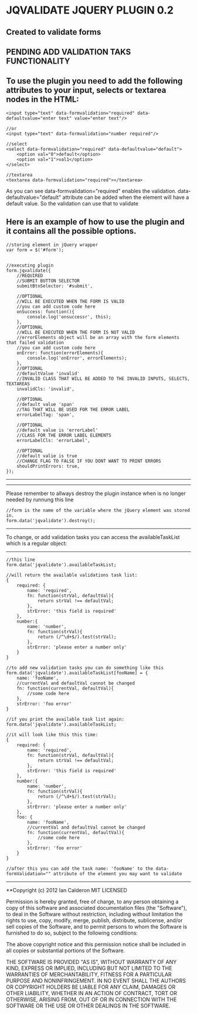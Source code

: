 
JQVALIDATE JQUERY PLUGIN 0.2
==============

Created to validate forms
--------------


PENDING ADD VALIDATION TAKS FUNCTIONALITY
--------------

To use the plugin you need to add the following attributes to your input, selects or textarea nodes in the HTML:
--------------
	<input type="text" data-formvalidation="required" data-defaultvalue="enter text" value="enter text"/>

	//or
	<input type="text" data-formvalidation="number required"/>

	//select
	<select data-formvalidation="required" data-defaultvalue="default">
		<option val="0">default</option>
		<option val="1">val1</option>
	</select>

	//textarea
	<textarea data-formvalidation="required"></textarea>


As you can see data-formvalidation="required" enables the validation.
data-defaultvalue="default" attribute can be added when the element will have a default value. So the validation can use that to validate


Here is an example of how to use the plugin and it contains all the possible options. 
--------------

	//storing element in jQuery wrapper
	var form = $('#form'); 


	//executing plugin
	form.jqvalidate({
		//REQUIRED
		//SUBMIT BUTTON SELECTOR
		submitBtnSelector: '#submit',

		//OPTIONAL
		//WILL BE EXECUTED WHEN THE FORM IS VALID
		//you can add custom code here
		onSuccess: function(){
			console.log('onsuccessr', this);
		},
		//OPTIONAL
		//WILL BE EXECUTED WHEN THE FORM IS NOT VALID
		//errorElements object will be an array with the form elements that failed validation
		//you can add custom code here
		onError: function(errorElements){
			console.log('onError', errorElements);
		},
		//OPTIONAL
		//defaultValue 'invalid'
		//INVALID CLASS THAT WILL BE ADDED TO THE INVALID INPUTS, SELECTS, TEXTAREAS
		invalidCls: 'invalid',

		//OPTIONAL
		//default value 'span'
		//TAG THAT WILL BE USED FOR THE ERROR LABEL
		errorLabelTag: 'span',

		//OPTIONAL
		//default value is 'errorLabel'
		//CLASS FOR THE ERROR LABEL ELEMENTS
		errorLabelCls: 'errorLabel',

		//OPTIONAL
		//default valie is true
		//CHANGE FLAG TO FALSE IF YOU DONT WANT TO PRINT ERRORS
		shouldPrintErrors: true,
	});

--------------

--------------
Please remember to allways destroy the plugin instance when is no longer needed by runnung this line
	
	//form is the name of the variable where the jQuery element was stored in.
	form.data('jqvalidate').destroy();

--------------

To change, or add validation tasks you can access the availableTaskList which is a regular object:


--------------
	
	//this line
	form.data('jqvalidate').availableTaskList;

	//will return the available validations task list:
	{
		required: {
			name: 'required',
			fn: function(strVal, defaultVal){
				return strVal !== defaultVal;
			},
			strError: 'this field is required'
		},
		number:{
			name: 'number',
			fn: function(strVal){
				return (/^\d+$/).test(strVal);
			},
			strError: 'please enter a number only'
		}
	}

	//to add new validation tasks you can do something like this
	form.data('jqvalidate').availableTaskList[fooName] = {
		name: 'fooName',
		//currentVal and defaultVal cannot be changed
		fn: function(currentVal, defaultVal){
			//some code here
		},
		strError: 'foo error'
	}

	//if you print the available task list again:
	form.data('jqvalidate').availableTaskList;

	//it will look like this this time:
	{
		required: {
			name: 'required',
			fn: function(strVal, defaultVal){
				return strVal !== defaultVal;
			},
			strError: 'this field is required'
		},
		number:{
			name: 'number',
			fn: function(strVal){
				return (/^\d+$/).test(strVal);
			},
			strError: 'please enter a number only'
		},
		foo: {
			name: 'fooName',
			//currentVal and defaultVal cannot be changed
			fn: function(currentVal, defaultVal){
				//some code here
			},
			strError: 'foo error'
		}
	}

	//after this you can add the task name: 'fooName' to the data-formValidation="" attribute of the element you may want to validate

*****

**Copyright (c) 2012 Ian Calderon MIT LICENSED

Permission is hereby granted, free of charge, to any person obtaining a copy
of this software and associated documentation files (the "Software"), to deal
in the Software without restriction, including without limitation the rights
to use, copy, modify, merge, publish, distribute, sublicense, and/or sell
copies of the Software, and to permit persons to whom the Software is
furnished to do so, subject to the following conditions:

The above copyright notice and this permission notice shall be included in
all copies or substantial portions of the Software.

THE SOFTWARE IS PROVIDED "AS IS", WITHOUT WARRANTY OF ANY KIND, EXPRESS OR
IMPLIED, INCLUDING BUT NOT LIMITED TO THE WARRANTIES OF MERCHANTABILITY,
FITNESS FOR A PARTICULAR PURPOSE AND NONINFRINGEMENT. IN NO EVENT SHALL THE
AUTHORS OR COPYRIGHT HOLDERS BE LIABLE FOR ANY CLAIM, DAMAGES OR OTHER
LIABILITY, WHETHER IN AN ACTION OF CONTRACT, TORT OR OTHERWISE, ARISING FROM,
OUT OF OR IN CONNECTION WITH THE SOFTWARE OR THE USE OR OTHER DEALINGS IN
THE SOFTWARE.
